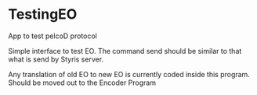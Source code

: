 # TestingEO
App to test pelcoD protocol

Simple interface to test EO. The command send should be similar to that what is send by Styris server.

Any translation of old EO to new EO is currently coded inside this program. Should be moved out to the Encoder Program
